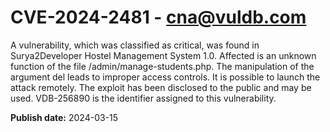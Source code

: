# CVE-2024-2481 - cna@vuldb.com

A vulnerability, which was classified as critical, was found in Surya2Developer Hostel Management System 1.0. Affected is an unknown function of the file /admin/manage-students.php. The manipulation of the argument del leads to improper access controls. It is possible to launch the attack remotely. The exploit has been disclosed to the public and may be used. VDB-256890 is the identifier assigned to this vulnerability.

**Publish date:** 2024-03-15
